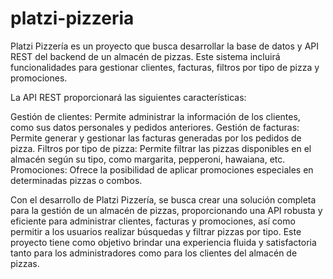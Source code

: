 # platzi-pizzeria

Platzi Pizzería es un proyecto que busca desarrollar la base de datos y API REST del backend de un almacén de pizzas. Este sistema incluirá funcionalidades para gestionar clientes, facturas, filtros por tipo de pizza y promociones.

La API REST proporcionará las siguientes características:

Gestión de clientes: Permite administrar la información de los clientes, como sus datos personales y pedidos anteriores.
Gestión de facturas: Permite generar y gestionar las facturas generadas por los pedidos de pizza.
Filtros por tipo de pizza: Permite filtrar las pizzas disponibles en el almacén según su tipo, como margarita, pepperoni, hawaiana, etc.
Promociones: Ofrece la posibilidad de aplicar promociones especiales en determinadas pizzas o combos.

Con el desarrollo de Platzi Pizzería, se busca crear una solución completa para la gestión de un almacén de pizzas, proporcionando una API robusta y eficiente para administrar clientes, facturas y promociones, así como permitir a los usuarios realizar búsquedas y filtrar pizzas por tipo. Este proyecto tiene como objetivo brindar una experiencia fluida y satisfactoria tanto para los administradores como para los clientes del almacén de pizzas.
